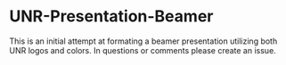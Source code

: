 # UNR-Presentation-Beamer

This is an initial attempt at formating a beamer presentation
utilizing both UNR logos and colors. In questions or comments
please create an issue.
